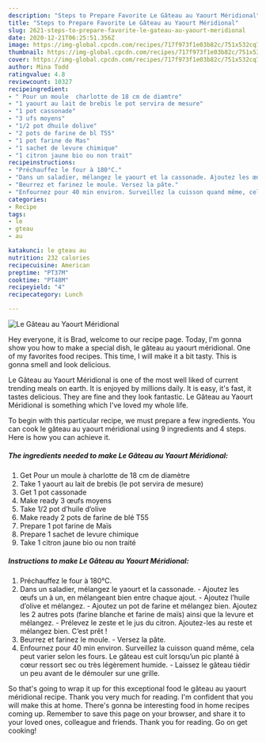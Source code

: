 ```yaml
---
description: "Steps to Prepare Favorite Le Gâteau au Yaourt Méridional"
title: "Steps to Prepare Favorite Le Gâteau au Yaourt Méridional"
slug: 2621-steps-to-prepare-favorite-le-gateau-au-yaourt-meridional
date: 2020-12-21T06:25:51.356Z
image: https://img-global.cpcdn.com/recipes/717f973f1e03b82c/751x532cq70/le-gateau-au-yaourt-meridional-photo-principale-de-la-recette.jpg
thumbnail: https://img-global.cpcdn.com/recipes/717f973f1e03b82c/751x532cq70/le-gateau-au-yaourt-meridional-photo-principale-de-la-recette.jpg
cover: https://img-global.cpcdn.com/recipes/717f973f1e03b82c/751x532cq70/le-gateau-au-yaourt-meridional-photo-principale-de-la-recette.jpg
author: Mina Todd
ratingvalue: 4.8
reviewcount: 10327
recipeingredient:
- " Pour un moule  charlotte de 18 cm de diamtre"
- "1 yaourt au lait de brebis le pot servira de mesure"
- "1 pot cassonade"
- "3 ufs moyens"
- "1/2 pot dhuile dolive"
- "2 pots de farine de bl T55"
- "1 pot farine de Mas"
- "1 sachet de levure chimique"
- "1 citron jaune bio ou non trait"
recipeinstructions:
- "Préchauffez le four à 180°C."
- "Dans un saladier, mélangez le yaourt et la cassonade. Ajoutez les œufs un à un, en mélangeant bien entre chaque ajout. Ajoutez l’huile d’olive et mélangez. Ajoutez un pot de farine et mélangez bien. Ajoutez les 2 autres pots (farine blanche et farine de maïs) ainsi que la levure et mélangez. Prélevez le zeste et le jus du citron. Ajoutez-les au reste et mélangez bien. C’est prêt !"
- "Beurrez et farinez le moule. Versez la pâte."
- "Enfournez pour 40 min environ. Surveillez la cuisson quand même, cela peut varier selon les fours. Le gâteau est cuit lorsqu’un pic planté à cœur ressort sec ou très légèrement humide. Laissez le gâteau tiédir un peu avant de le démouler sur une grille."
categories:
- Recipe
tags:
- le
- gteau
- au

katakunci: le gteau au 
nutrition: 232 calories
recipecuisine: American
preptime: "PT37M"
cooktime: "PT48M"
recipeyield: "4"
recipecategory: Lunch

---
```



![Le Gâteau au Yaourt Méridional](https://img-global.cpcdn.com/recipes/717f973f1e03b82c/751x532cq70/le-gateau-au-yaourt-meridional-photo-principale-de-la-recette.jpg)

Hey everyone, it is Brad, welcome to our recipe page. Today, I'm gonna show you how to make a special dish, le gâteau au yaourt méridional. One of my favorites food recipes. This time, I will make it a bit tasty. This is gonna smell and look delicious.

Le Gâteau au Yaourt Méridional is one of the most well liked of current trending meals on earth. It is enjoyed by millions daily. It is easy, it's fast, it tastes delicious. They are fine and they look fantastic. Le Gâteau au Yaourt Méridional is something which I've loved my whole life.




To begin with this particular recipe, we must prepare a few ingredients. You can cook le gâteau au yaourt méridional using 9 ingredients and 4 steps. Here is how you can achieve it.

<!--inarticleads1-->

##### The ingredients needed to make Le Gâteau au Yaourt Méridional:

1. Get  Pour un moule à charlotte de 18 cm de diamètre
1. Take 1 yaourt au lait de brebis (le pot servira de mesure)
1. Get 1 pot cassonade
1. Make ready 3 œufs moyens
1. Take 1/2 pot d’huile d’olive
1. Make ready 2 pots de farine de blé T55
1. Prepare 1 pot farine de Maïs
1. Prepare 1 sachet de levure chimique
1. Take 1 citron jaune bio ou non traité




<!--inarticleads2-->

##### Instructions to make Le Gâteau au Yaourt Méridional:

1. Préchauffez le four à 180°C.
1. Dans un saladier, mélangez le yaourt et la cassonade. - Ajoutez les œufs un à un, en mélangeant bien entre chaque ajout. - Ajoutez l’huile d’olive et mélangez. - Ajoutez un pot de farine et mélangez bien. Ajoutez les 2 autres pots (farine blanche et farine de maïs) ainsi que la levure et mélangez. - Prélevez le zeste et le jus du citron. Ajoutez-les au reste et mélangez bien. C’est prêt !
1. Beurrez et farinez le moule. - Versez la pâte.
1. Enfournez pour 40 min environ. Surveillez la cuisson quand même, cela peut varier selon les fours. Le gâteau est cuit lorsqu’un pic planté à cœur ressort sec ou très légèrement humide. - Laissez le gâteau tiédir un peu avant de le démouler sur une grille.




So that's going to wrap it up for this exceptional food le gâteau au yaourt méridional recipe. Thank you very much for reading. I'm confident that you will make this at home. There's gonna be interesting food in home recipes coming up. Remember to save this page on your browser, and share it to your loved ones, colleague and friends. Thank you for reading. Go on get cooking!
